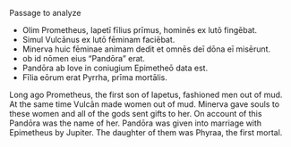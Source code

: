 Passage to analyze
- Olim Prometheus, Iapetī fīlius prīmus, hominēs ex lutō fingēbat.
- Simul Vulcānus ex lutō fēminam faciēbat.
- Minerva huic fēminae animam dedit et omnēs deī dōna eī misērunt.
- ob id nōmen eius “Pandōra” erat.
- Pandōra ab Iove in coniugium Epimetheō data est.
- Fīlia eōrum erat Pyrrha, prīma mortālis.


Long ago Prometheus, the first son of Iapetus, fashioned men out of mud.
At the same time Vulcān made women out of mud.
Minerva gave souls to these women and all of the gods sent gifts to her.
On account of this Pandōra was the name of her.
Pandōra was given into marriage with Epimetheus by Jupiter.
The daughter of them was Phyraa, the first mortal.
